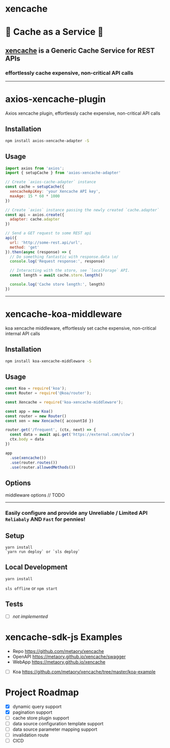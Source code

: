 xencache
======

:poop: Cache as a Service :clown_face:
======================================

## [xencache](https://github.com/metaory/xencache) is a Generic Cache Service for REST APIs

### effortlessly cache expensive, non-critical API calls

***

# axios-xencache-plugin

Axios xencache plugin, effortlessly cache expensive, non-critical API calls

## Installation

```bash
npm install axios-xencache-adapter -S
```

## Usage

```js
import axios from 'axios';
import { setupCache } from 'axios-xencache-adapter'

// Create `axios-cache-adapter` instance
const cache = setupCache({
  xencacheApiKey: 'your Xencache API key',
  maxAge: 15 * 60 * 1000
})

// Create `axios` instance passing the newly created `cache.adapter`
const api = axios.create({
  adapter: cache.adapter
})

// Send a GET request to some REST api
api({
  url: 'http://some-rest.api/url',
  method: 'get'
}).then(async (response) => {
  // Do something fantastic with response.data \o/
  console.log('Request response:', response)

  // Interacting with the store, see `localForage` API.
  const length = await cache.store.length()

  console.log('Cache store length:', length)
})
```

***

# xencache-koa-middleware

koa xencache middleware, effortlessly set cache expensive, non-critical internal API calls

## Installation

```bash
npm install koa-xencache-middleware -S
```

## Usage

```js
const Koa = require('koa');
const Router = require('@koa/router');

const Xencache = require('koa-xencache-middleware');

const app = new Koa()
const router = new Router()
const xen = new Xencache({ accountId })

router.get('/frequent', (ctx, next) => {
  const data = await api.get('https://external.com/slow')
  ctx.body = data
})

app
  .use(xencache())
  .use(router.routes())
  .use(router.allowedMethods())

```
## Options
middleware options // TODO

***

### Easily configure and provide any Unreliable / Limited API `Reliabaly` AND `Fast` for pennies!

Setup
-----
    yarn install
    `yarn run deploy` or `sls deploy`
   
Local Development
-----------------
    yarn install
   
`sls offline` or `npm start`

Tests
-----
- [ ] *not implemented* 

xencache-sdk-js Examples
========================
- Repo https://github.com/metaory/xencache
- OpenAPI https://metaory.github.io/xencache/swagger
- WebApp https://metaory.github.io/xencache
- [ ] Koa https://github.com/metaory/xencache/tree/master/koa-example

Project Roadmap
===============
- [X] dynamic query support 
- [X] pagination support
- [ ] cache store plugin support
- [ ] data source configuration template support
- [ ] data source parameter mapping support
- [ ] invalidation route
- [ ] CICD
